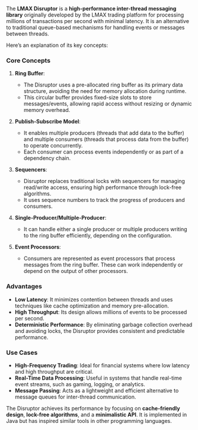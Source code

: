 The **LMAX Disruptor** is a **high-performance inter-thread messaging library** originally developed by the LMAX trading platform for processing millions of transactions per second with minimal latency. It is an alternative to traditional queue-based mechanisms for handling events or messages between threads. 

Here’s an explanation of its key concepts:

### Core Concepts

1. **Ring Buffer**: 
   - The Disruptor uses a pre-allocated ring buffer as its primary data structure, avoiding the need for memory allocation during runtime. 
   - This circular buffer provides fixed-size slots to store messages/events, allowing rapid access without resizing or dynamic memory overhead.

2. **Publish-Subscribe Model**:
   - It enables multiple producers (threads that add data to the buffer) and multiple consumers (threads that process data from the buffer) to operate concurrently.
   - Each consumer can process events independently or as part of a dependency chain.

3. **Sequencers**:
   - Disruptor replaces traditional locks with sequencers for managing read/write access, ensuring high performance through lock-free algorithms.
   - It uses sequence numbers to track the progress of producers and consumers.

4. **Single-Producer/Multiple-Producer**:
   - It can handle either a single producer or multiple producers writing to the ring buffer efficiently, depending on the configuration.

5. **Event Processors**:
   - Consumers are represented as event processors that process messages from the ring buffer. These can work independently or depend on the output of other processors.

### Advantages

- **Low Latency**: It minimizes contention between threads and uses techniques like cache optimization and memory pre-allocation.
- **High Throughput**: Its design allows millions of events to be processed per second.
- **Deterministic Performance**: By eliminating garbage collection overhead and avoiding locks, the Disruptor provides consistent and predictable performance.

### Use Cases

- **High-Frequency Trading**: Ideal for financial systems where low latency and high throughput are critical.
- **Real-Time Data Processing**: Useful in systems that handle real-time event streams, such as gaming, logging, or analytics.
- **Message Passing**: Acts as a lightweight and efficient alternative to message queues for inter-thread communication.

The Disruptor achieves its performance by focusing on **cache-friendly design**, **lock-free algorithms**, and a **minimalistic API**. It is implemented in Java but has inspired similar tools in other programming languages.